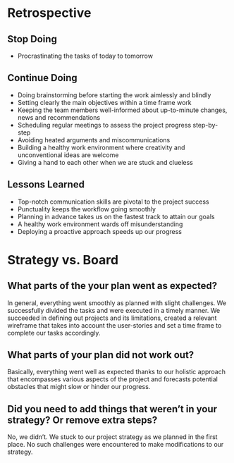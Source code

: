 # Retrospective

## Stop Doing

- Procrastinating the tasks of today to tomorrow

## Continue Doing

- Doing brainstorming before starting the work aimlessly and blindly
- Setting clearly the main objectives within a time frame work
- Keeping the team members well-informed about up-to-minute changes, news and
  recommendations
- Scheduling regular meetings to assess the project progress step-by-step
- Avoiding heated arguments and miscommunications
- Building a healthy work environment where creativity and unconventional ideas
  are welcome
- Giving a hand to each other when we are stuck and clueless

## Lessons Learned

- Top-notch communication skills are pivotal to the project success
- Punctuality keeps the workflow going smoothly
- Planning in advance takes us on the fastest track to attain our goals
- A healthy work environment wards off misunderstanding
- Deploying a proactive approach speeds up our progress

# Strategy vs. Board

## What parts of the your plan went as expected?

In general, everything went smoothly as planned with slight challenges. We successfully divided the tasks and were executed in a timely manner. We succeeded in defining out projects and its limitations, created a relevant wireframe that takes into account the user-stories and set a time frame to complete our tasks accordingly.

## What parts of your plan did not work out?

Basically, everything went well as expected thanks to our holistic approach that encompasses various aspects of the project and forecasts potential obstacles that might slow or hinder our progress.  

## Did you need to add things that weren’t in your strategy? Or remove extra steps?

No, we didn’t. We stuck to our project strategy as we planned in the first place. No such challenges were encountered to make modifications to our strategy.
